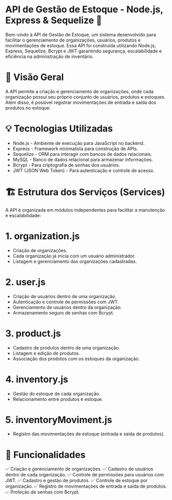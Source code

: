 # API de Gestão de Estoque - Node.js, Express & Sequelize 🚀

Bem-vindo à API de Gestão de Estoque, um sistema desenvolvido para facilitar o gerenciamento de organizações, usuários, produtos e movimentações de estoque.
Essa API foi construída utilizando Node.js, Express, Sequelize, Bcrypt e JWT garantindo segurança, escalabilidade e eficiência na administração de inventário.

# 📌 Visão Geral

A API permite a criação e gerenciamento de organizações, onde cada organização possui seu próprio conjunto de usuários, produtos e estoques. 
Além disso, é possível registrar movimentações de entrada e saída dos produtos no estoque.

# 💡 Tecnologias Utilizadas

- Node.js - Ambiente de execução para JavaScript no backend.
- Express - Framework minimalista para construção de APIs.
- Sequelize - ORM para interagir com bancos de dados relacionais.
- MySQL - Banco de dados relacional para armazenar informações.
- Bcrypt - Para criptografia de senhas dos usuários.
- JWT (JSON Web Token) - Para autenticação e controle de acesso.

# 🏗️ Estrutura dos Serviços (Services)

A API é organizada em módulos independentes para facilitar a manutenção e escalabilidade:

# 1. organization.js

- Criação de organizações.
- Cada organização já inicia com um usuário administrador.
- Listagem e gerenciamento das organizações cadastradas.

# 2. user.js

- Criação de usuários dentro de uma organização.
- Autenticação e controle de permissões com JWT.
- Gerenciamento de usuários dentro da organização.
- Armazenamento seguro de senhas com Bcrypt.

# 3. product.js

- Cadastro de produtos dentro de uma organização.
- Listagem e edição de produtos.
- Associação dos produtos com os estoques da organização.

# 4. inventory.js

- Gestão do estoque de cada organização.
- Relacionamento entre produtos e estoque.

# 5. inventoryMoviment.js

- Registro das movimentações de estoque (entrada e saída de produtos).

# 🔧 Funcionalidades

✅ Criação e gerenciamento de organizações.
✅ Cadastro de usuários dentro de cada organização.
✅ Controle de permissões para usuários com JWT.
✅ Cadastro e gestão de produtos.
✅ Controle de estoque por organização.
✅ Registro de movimentações de entrada e saída de produtos.
✅ Proteção de senhas com Bcrypt.
